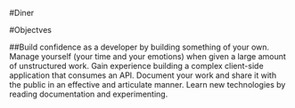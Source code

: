 #Diner

#Objectves

##Build confidence as a developer by building something of your own.
Manage yourself (your time and your emotions) when given a large amount of unstructured work.
Gain experience building a complex client-side application that consumes an API.
Document your work and share it with the public in an effective and articulate manner.
Learn new technologies by reading documentation and experimenting.
